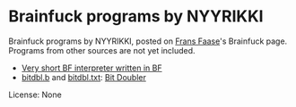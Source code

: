 # Brainfuck programs by NYYRIKKI

Brainfuck programs by NYYRIKKI, posted on [Frans Faase](../iwriteiam/README.md)'s
Brainfuck page. Programs from other sources are not yet included.

- [Very short BF interpreter written in BF](https://www.iwriteiam.nl/Ha_vs_bf_inter.html)
- [bitdbl.b](https://sange.fi/esoteric/brainfuck/impl/interp/bitdbl.bf) and
  [bitdbl.txt](https://sange.fi/esoteric/brainfuck/impl/interp/bitdbl.txt):
  [Bit Doubler](https://www.iwriteiam.nl/Ha_vs_bf_inter.html#BD)

License: None
